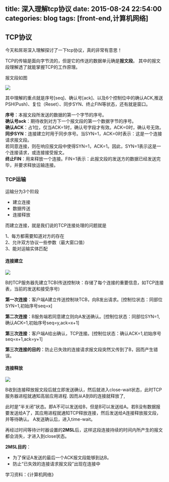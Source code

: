 title: 深入理解tcp协议
date: 2015-08-24 22:54:00
categories: blog
tags: [front-end,计算机网络]
---
## TCP协议
今天和屌哥深入理解探讨了一下tcp协议，真的非常有意思！

TCP的传输是面向字节流的，但是它的传送的数据单元确是<b>报文段</b>。  其中的报文段理解透了就能掌握TCP的工作原理。

<!-- more -->
报文段如图

![](http://7xklhg.com1.z0.glb.clouddn.com/gitcafe_tcp.gif)

其中理解的重点就是序号[seq]、确认号[ack]、以及6个控制位中的确认ACK,推送PSH(Push)、复位（Reset）、同步SYN、终止FIN等状态，还有就是窗口。

<b>序号</b>：本报文段所发送的数据的第一个字节的序号。  
<b>确认号ack</b>：期待收到对方下一个报文段的第一个数据字节的序号。   
<b>确认ACK</b>：占1位，仅当ACK=1时，确认号字段才有效。ACK=0时，确认号无效。   
<b>同步SYN</b>：连接建立时用于同步序号。当SYN=1，ACK=0时表示：这是一个连接请求报文段。   
若同意连接，则在响应报文段中使得SYN=1，ACK=1。因此，SYN=1表示这是一个连接请求，或连接接受报文。   
<b>终止FIN</b>：用来释放一个连接。FIN=1表示：此报文段的发送方的数据已经发送完毕，并要求释放运输连接。


### TCP运输
运输分为3个阶段

*  建立连接
*  数据传送
*  连接释放

而建立连接，就是我们说的TCP连接处理的问题就是

1、每方都需要知道对方的存在  
2、允许双方协议一些参数（最大窗口值）   
3、能对运输实体匹配


#### 连接建立

![](http://7xklhg.com1.z0.glb.clouddn.com/gitcafe_tcp_connet.png)

B的TCP服务器先建立TCB(传送控制块：存储了每个连接的重要信息，如TCP连接表，当前的发送和接受序号)

<b>第一次连接</b>：客户端A建立传送控制块TCB，向B发出请求。[控制位状态：同部位SYN=1,初始序号seq=x]

<b>第二次连接</b>：B服务端若同意建立则向A发送确认。[控制位状态：同部位SYN=1,确认ACK=1,初始序号seq=y,ack=x+1]


<b>第三次连接</b>：客户端A给出确认，TCP连接。[控制位状态：确认ACK=1,初始序号seq=x+1,ack=y+1]

<b>第三次连接的目的</b>：防止已失效的连接请求报文段突然又传到了B，因而产生错误。



#### 连接释放

![](http://7xklhg.com1.z0.glb.clouddn.com/gitcafe_tcp_disconnet.png)


B收到连接释放报文段后就立即发送确认，然后就进入close-wait状态，此时TCP服务器进程就通知高层应用进程.     因而从A到B的连接就释放了,

此时是“半关闭”状态。即A不可以发送给B，但是B可以发送给A。若B没有数据报要发送给A了，其应用进程就通知TCP释放连接，然后发送给A连接释放报文段，并等待确认。
A发送确认后，进入time-wait。
   

再经过时间等待计时器设置的<b>2MSL</b>后，这样这段连接持续的时间内所产生的报文都会消失，才进入到close状态。


<b>2MSL目的</b>：

*  为了保证A发送的最后一个ACK报文段能够到达B。
*  防止“已失效的连接请求报文段”出现在连接中


学习资料：《计算机网络》